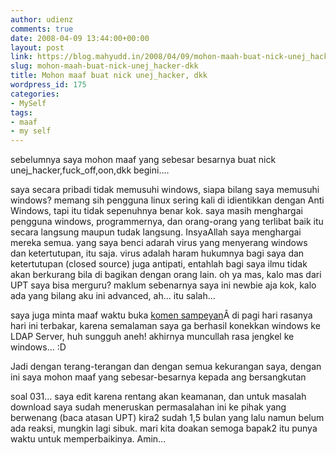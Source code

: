 ```yaml
---
author: udienz
comments: true
date: 2008-04-09 13:44:00+00:00
layout: post
link: https://blog.mahyudd.in/2008/04/09/mohon-maah-buat-nick-unej_hacker-dkk.html
slug: mohon-maah-buat-nick-unej_hacker-dkk
title: Mohon maaf buat nick unej_hacker, dkk
wordpress_id: 175
categories:
- MySelf
tags:
- maaf
- my self
---
```


sebelumnya saya mohon maaf yang sebesar besarnya buat nick unej_hacker,fuck_off,oon,dkk begini....

saya secara pribadi tidak memusuhi windows, siapa bilang saya memusuhi windows? memang sih pengguna linux sering kali di idientikkan dengan Anti Windows, tapi itu tidak sepenuhnya benar kok. saya masih menghargai pengguna windows, programmernya, dan orang-orang yang terlibat baik itu secara langsung maupun tudak langsung. InsyaAllah saya menghargai mereka semua. yang saya benci adarah virus yang menyerang windows dan ketertutupan, itu saja. virus adalah haram hukumnya bagi saya dan ketertutupan (closed source) juga antipati, entahlah bagi saya ilmu tidak akan berkurang bila di bagikan dengan orang lain. oh ya mas, kalo mas dari UPT saya bisa merguru? maklum sebenarnya saya ini newbie aja kok, kalo ada yang bilang aku ini advanced, ah... itu salah...

saya juga minta maaf waktu buka [komen sampeyan](http://udienz.wordpress.com/guest-books/#comment-4652)Â di pagi hari rasanya hari ini terbakar, karena semalaman saya ga berhasil konekkan windows ke LDAP Server, huh sungguh aneh! akhirnya muncullah rasa jengkel ke windows... :D

Jadi dengan terang-terangan dan dengan semua kekurangan saya, dengan ini saya mohon maaf yang sebesar-besarnya kepada ang bersangkutan

soal 031... saya edit karena rentang akan keamanan, dan untuk masalah download saya sudah meneruskan permasalahan ini ke pihak yang berwenang (baca atasan UPT) kira2 sudah 1,5 bulan yang lalu namun belum ada reaksi, mungkin lagi sibuk. mari kita doakan semoga bapak2 itu punya waktu untuk memperbaikinya. Amin...
